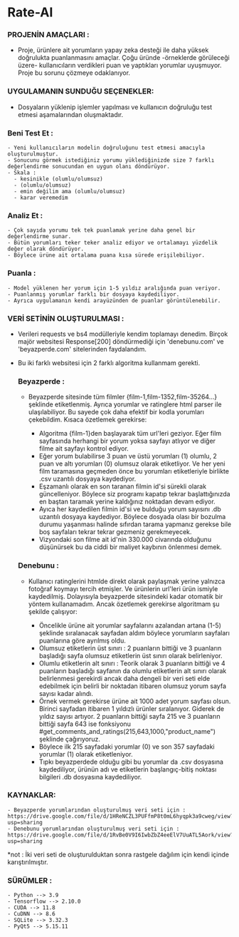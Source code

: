 # Rate-AI
### PROJENİN AMAÇLARI :
  - Proje, ürünlere ait yorumların yapay zeka desteği ile daha yüksek doğrulukta puanlanmasını amaçlar. Çoğu üründe -örneklerde görüleceği üzere- kullanıcıların verdikleri puan ve yaptıkları yorumlar uyuşmuyor. Proje bu sorunu çözmeye odaklanıyor.

### UYGULAMANIN SUNDUĞU SEÇENEKLER:
  - Dosyaların yüklenip işlemler yapılması ve kullanıcın doğruluğu test etmesi aşamalarından oluşmaktadır.
  ### Beni Test Et :
    - Yeni kullanıcıların modelin doğruluğunu test etmesi amacıyla oluşturulmuştur.
    - Sonucunu görmek istediğiniz yorumu yüklediğinizde size 7 farklı değerlendirme sonucundan en uygun olanı döndürüyor.
    - Skala : 
      - kesinikle (olumlu/olumsuz)
      - (olumlu/olumsuz)
      - emin değilim ama (olumlu/olumsuz)
      - karar veremedim  
      
  ### Analiz Et :
    - Çok sayıda yorumu tek tek puanlamak yerine daha genel bir değerlendirme sunar.
    - Bütün yorumları teker teker analiz ediyor ve ortalamayı yüzdelik değer olarak döndürüyor.
    - Böylece ürüne ait ortalama puana kısa sürede erişilebiliyor.
  ### Puanla : 
    - Model yüklenen her yorum için 1-5 yıldız aralığında puan veriyor.
    - Puanlanmış yorumlar farklı bir dosyaya kaydediliyor.
    - Ayrıca uygulamanın kendi arayüzünden de puanlar görüntülenebilir.

### VERİ SETİNİN OLUŞTURULMASI :
  - Verileri requests ve bs4 modülleriyle kendim toplamayı denedim. Birçok majör websitesi Response[200] döndürmediği için 'denebunu.com' ve 'beyazperde.com' sitelerinden faydalandım.
  
  - Bu iki farklı websitesi için 2 farklı algoritma kullanmam gerekti.



    
      ### Beyazperde :
    - Beyazperde sitesinde tüm filmler {film-1,film-1352,film-35264...} şeklinde etiketlenmiş. Ayrıca yorumlar ve ratinglere html parser ile ulaşılabiliyor. Bu sayede çok daha efektif bir kodla yorumları çekebildim. Kısaca özetlemek gerekirse:
   
      
      - Algoritma {film-1}den başlayarak tüm url'leri geziyor. Eğer film sayfasında herhangi bir yorum yoksa sayfayı atlıyor ve diğer filme ait sayfayı kontrol ediyor.
      - Eğer yorum bulabilirse 3 puan ve üstü yorumları (1) olumlu, 2 puan ve altı yorumları (0) olumsuz olarak etiketliyor. Ve her yeni film taramasına geçmeden önce bu yorumları etiketleriyle birlikte .csv uzantılı dosyaya kaydediyor.
      - Eşzamanlı olarak en son taranan filmin id'si sürekli olarak güncelleniyor. Böylece siz programı kapatıp tekrar başlattığınızda en baştan taramak yerine kaldığınız noktadan devam ediyor.
      - Ayıca her kaydedilen filmin id'si ve bulduğu yorum sayısını .db uzantılı dosyaya kaydediyor. Böylece dosyada olası bir bozulma durumu yaşanması halinde sıfırdan tarama yapmanız gerekse bile boş sayfaları tekrar tekrar gezmeniz gerekmeyecek.
      - Vizyondaki son filme ait id'nin 330.000 civarında olduğunu düşünürsek bu da ciddi bir maliyet kaybının önlenmesi demek.



    
    ### Denebunu :
    - Kullanıcı ratinglerini htmlde direkt olarak paylaşmak yerine yalnızca fotoğraf koymayı tercih etmişler. Ve ürünlerin url'leri ürün ismiyle kaydedilmiş. Dolayısıyla beyazperde sitesindeki kadar otomatik bir yöntem kullanamadım. Ancak özetlemek gerekirse algoritmam şu şekilde çalışıyor:
   
      
      - Öncelikle ürüne ait yorumlar sayfalarını azalandan artana (1-5) şeklinde sıralanacak sayfadan aldım böylece yorumların sayfaları puanlarına göre ayrılmış oldu.
      - Olumsuz etiketlerin üst sınırı : 2 puanların bittiği ve 3 puanların başladığı sayfa olumsuz etiketlerin üst sınırı olarak belirleniyor.
      - Olumlu etiketlerin alt sınırı : Teorik olarak 3 puanların bittiği ve 4 puanların başladığı sayfanın da olumlu etiketlerin alt sınırı olarak belirlenmesi gerekirdi ancak daha dengeli bir veri seti elde edebilmek için belirli bir noktadan itibaren olumsuz yorum sayfa sayısı kadar alındı.
      - Örnek vermek gerekirse ürüne ait 1000 adet yorum sayfası olsun. Birinci sayfadan itibaren 1 yıldızlı ürünler sıralanıyor. Giderek de yıldız sayısı artıyor. 2 puanların bittiği sayfa 215 ve 3 puanların bittiği sayfa 643 ise fonksiyonu #get_comments_and_ratings(215,643,1000,"product_name") şeklinde çağırıyoruz.
      -  Böylece ilk 215 sayfadaki yorumlar (0) ve son 357 sayfadaki yorumlar (1) olarak etiketleniyor.
      -  Tıpkı beyazperdede olduğu gibi bu yorumlar da .csv dosyasına kaydediliyor, ürünün adı ve etiketlerin başlangıç-bitiş noktası bilgileri .db dosyasına kaydediliyor.






### KAYNAKLAR:
    - Beyazperde yorumlarından oluşturulmuş veri seti için : https://drive.google.com/file/d/1HReNCZL3PUFfmP8t0mL6hyqpk3a9cweg/view?usp=sharing
    - Denebunu yorumlarından oluşturulmuş veri seti için : https://drive.google.com/file/d/1RvBe0V9I6IwbZbZ4eeElV7UuATL5Aork/view?usp=sharing

  *not : İki veri seti de oluşturulduktan sonra rastgele dağılım için kendi içinde karıştırılmıştır.
### SÜRÜMLER :
    - Python --> 3.9
    - Tensorflow --> 2.10.0
    - CUDA --> 11.8
    - CuDNN --> 8.6
    - SQLite --> 3.32.3
    - PyQt5 --> 5.15.11
    
